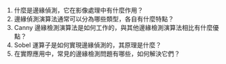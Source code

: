 1. 什麼是邊緣偵測，它在影像處理中有什麼作用？
2. 邊緣偵測演算法通常可以分為哪些類型，各自有什麼特點？
3. Canny 邊緣檢測演算法是如何工作的，與其他邊緣檢測演算法相比有什麼優點？
4. Sobel 運算子是如何實現邊緣偵測的，其原理是什麼？
5. 在實際應用中，常見的邊緣檢測問題有哪些，如何解決它們？